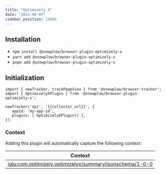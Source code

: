 ```yaml
---
title: "Optimizely X"
date: "2021-04-07"
sidebar_position: 14000
---
```


## Installation

- `npm install @snowplow/browser-plugin-optimizely-x`
- `yarn add @snowplow/browser-plugin-optimizely-x`
- `pnpm add @snowplow/browser-plugin-optimizely-x`

## Initialization

```
import { newTracker, trackPageView } from '@snowplow/browser-tracker';
import { OptimizelyXPlugin } from '@snowplow/browser-plugin-optimizely-x';

newTracker('sp1', '{{collector_url}}', { 
   appId: 'my-app-id', 
   plugins: [ OptimizelyXPlugin() ],
});
```

### Context

Adding this plugin will automatically capture the following context:

| Context |
| --- |
| [iglu:com.optimizely.optimizelyx/summary/jsonschema/1-0-0](https://github.com/snowplow/iglu-central/blob/master/schemas/com.optimizely.optimizelyx/summary/jsonschema/1-0-0) |
